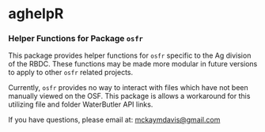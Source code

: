 # aghelpR
### Helper Functions for Package `osfr`

This package provides helper functions for `osfr` specific to the Ag division of the RBDC. These functions may be made more modular in future versions to apply to other `osfr` related projects.

Currently, `osfr` provides no way to interact with files which have not been manually viewed on the OSF. This package is allows a workaround for this utilizing file and folder WaterButler API links.

If you have questions, please email at: [mckaymdavis@gmail.com](mailto:mckaymdavis@gmail.com)
